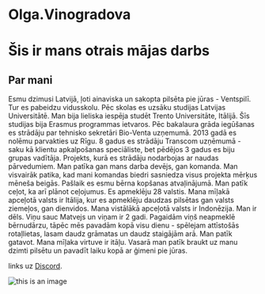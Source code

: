 # Olga.Vinogradova
# Šis ir mans otrais mājas darbs
## Par mani
Esmu dzimusi Latvijā, ļoti ainaviska un sakopta pilsēta pie jūras - Ventspilī. Tur es pabeidzu vidusskolu. Pēc skolas es uzsāku studijas Latvijas Universitātē. Man bija lieliska iespēja studēt Trento Universitāte, Itālijā. Šīs studijas bija Erasmus programmas ietvaros. Pēc bakalaura grāda iegūšanas es strādāju par tehnisko sekretāri Bio-Venta uzņemumā. 2013 gadā es nolēmu parvakties uz Rīgu. 8 gadus es strādāju Transcom uzņēmumā - saku kā klientu apkalpošanas speciāliste, bet pēdējos 3 gadus es biju grupas vadītāja. Projekts, kurā es strādāju nodarbojas ar naudas pārvedumiem. Man patīka gan mans darba devējs, gan komanda. Man visvairāk patika, kad mani komandas biedri sasniedza visus projekta mērķus mēneša beigās. Pašlaik es esmu bērna kopšanas atvaļinājumā. Man patīk ceļot, ka arī plānot ceļojumus. Es apmeklēju 28 valstis. Mana mīļakā apceļotā valsts ir Itālija, kur es apmeklēju daudzas pilsētas gan valsts ziemeļos, gan dienvidos. Mana vistālākā apceļotā valsts ir Indonēzija. Man ir dēls. Viņu sauc Matvejs un viņam ir 2 gadi. Pagaidām viņš neapmeklē bērnudārzu, tāpēc mēs pavadām kopā visu dienu - spēlejam attīstošās rotaļlietas, lasam daudz grāmatas un daudz staigājām arā. Man patīk gatavot. Mana mīļaka virtuve ir itāļu. Vasarā man patīk braukt uz manu dzimti pilsētu un pavadīt laiku kopā ar ģimeni pie jūras.

links uz 
[Discord](https://discord.com/).

![this is an image](https://img.theculturetrip.com/1440x807/smart/wp-content/uploads/2021/06/amalfi-coast.jpg)





